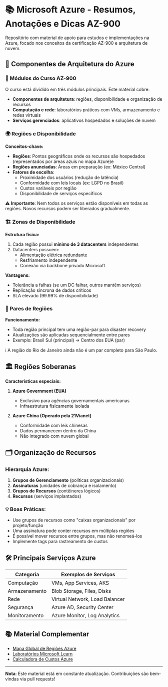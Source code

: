 # 📚 Microsoft Azure - Resumos, Anotações e Dicas AZ-900

Repositório com material de apoio para estudos e implementações na Azure, focado nos conceitos da certificação AZ-900 e arquitetura de nuvem.

## 📌 Componentes de Arquitetura do Azure

### 🧩 Módulos do Curso AZ-900
O curso está dividido em três módulos principais. Este material cobre:
- **Componentes de arquitetura**: regiões, disponibilidade e organização de recursos
- **Computação e rede**: laboratórios práticos com VMs, armazenamento e redes virtuais
- **Serviços gerenciados**: aplicativos hospedados e soluções de nuvem

### 🌍 Regiões e Disponibilidade
**Conceitos-chave:**
- **Regiões**: Pontos geográficos onde os recursos são hospedados (representados por áreas azuis no mapa Azure)e
- **Regiões anunciadas**: Áreas em preparação (ex: México Central)
- **Fatores de escolha**:
  - Proximidade dos usuários (redução de latência)
  - Conformidade com leis locais (ex: LGPD no Brasil)
  - Custos variáveis por região
  - Disponibilidade de serviços específicos

⚠️ **Importante**: Nem todos os serviços estão disponíveis em todas as regiões. Novos recursos podem ser liberados gradualmente.

### 🏗️ Zonas de Disponibilidade
**Estrutura física:**
1. Cada região possui **mínimo de 3 datacenters** independentes
2. Datacenters possuem:
   - Alimentação elétrica redundante
   - Resfriamento independente
   - Conexão via backbone privado Microsoft

**Vantagens:**
- Tolerância a falhas (se um DC falhar, outros mantêm serviços)
- Replicação síncrona de dados críticos
- SLA elevado (99.99% de disponibilidade)

### 🔄 Pares de Regiões
**Funcionamento:**
- Toda região principal tem uma região-par para disaster recovery
- Atualizações são aplicadas sequencialmente entre pares
- Exemplo: Brasil Sul (principal) → Centro dos EUA (par)

ℹ️ A região do Rio de Janeiro ainda não é um par completo para São Paulo.

## 🏛️ Regiões Soberanas
**Características especiais:**
1. **Azure Government (EUA)**
   - Exclusivo para agências governamentais americanas
   - Infraestrutura fisicamente isolada

2. **Azure China (Operado pela 21Vianet)**
   - Conformidade com leis chinesas
   - Dados permanecem dentro da China
   - Não integrado com nuvem global

## 🗂 Organização de Recursos
### Hierarquia Azure:
1. **Grupos de Gerenciamento** (políticas organizacionais)
2. **Assinaturas** (unidades de cobrança e isolamento)
3. **Grupos de Recursos** (contêineres lógicos)
4. **Recursos** (serviços implantados)

### 💡 Boas Práticas:
- Use grupos de recursos como "caixas organizacionais" por projeto/função
- Uma assinatura pode conter recursos em múltiplas regiões
- É possível mover recursos entre grupos, mas não renomeá-los
- Implemente tags para rastreamento de custos

## 🛠️ Principais Serviços Azure
| Categoria        | Exemplos de Serviços         |
|------------------|------------------------------|
| Computação       | VMs, App Services, AKS       |
| Armazenamento    | Blob Storage, Files, Disks   |
| Rede             | Virtual Network, Load Balancer|
| Segurança        | Azure AD, Security Center    |
| Monitoramento    | Azure Monitor, Log Analytics |

## 📚 Material Complementar
- [Mapa Global de Regiões Azure](https://azure.microsoft.com/en-us/global-infrastructure/geographies/)
- [Laboratórios Microsoft Learn](https://learn.microsoft.com/en-us/training/)
- [Calculadora de Custos Azure](https://azure.microsoft.com/en-us/pricing/calculator/)

---

**Nota**: Este material está em constante atualização. Contribuições são bem-vindas via pull requests!
